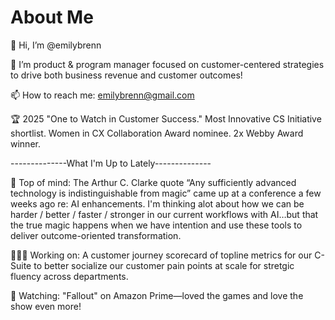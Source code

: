 # About Me

👋 Hi, I’m @emilybrenn

🦄 I’m product & program manager focused on customer-centered strategies to drive both business revenue and customer outcomes!

📫 How to reach me: emilybrenn@gmail.com

🏆 2025 "One to Watch in Customer Success." Most Innovative CS Initiative shortlist. Women in CX Collaboration Award nominee. 2x Webby Award winner.

--------------What I'm Up to Lately--------------

🎩 Top of mind: The Arthur C. Clarke quote “Any sufficiently advanced technology is indistinguishable from magic” came up at a conference a few weeks ago re: AI enhancements. I'm thinking alot about how we can be harder / better / faster / stronger in our current workflows with AI…but that the true magic happens when we have intention and use these tools to deliver outcome-oriented transformation.
  
👩🏻‍💻 Working on: A customer journey scorecard of topline metrics for our C-Suite to better socialize our customer pain points at scale for stretgic fluency across departments.

🍿 Watching: "Fallout" on Amazon Prime—loved the games and love the show even more!
